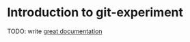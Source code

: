 # Introduction to git-experiment

TODO: write [great documentation](http://jacobian.org/writing/what-to-write/)
